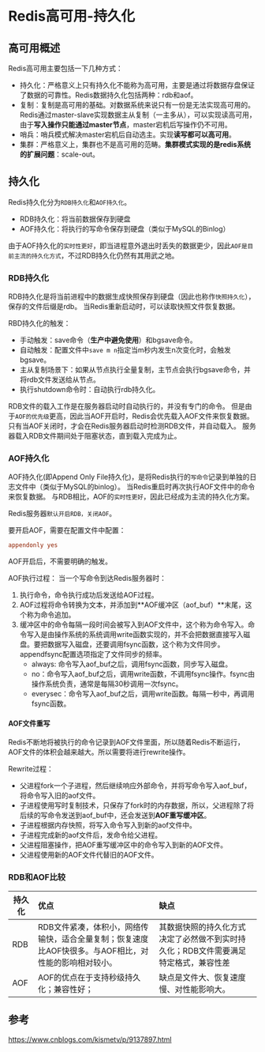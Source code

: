 # Redis高可用-持久化
## 高可用概述
Redis高可用主要包括一下几种方式：
* 持久化：严格意义上只有持久化不能称为高可用，主要是通过将数据存盘保证了数据的可靠性。Redis数据持久化包括两种：rdb和aof。
* 复制：复制是高可用的基础。对数据系统来说只有一份是无法实现高可用的。Redis通过master-slave实现数据主从复制（一主多从），可以实现读高可用，由于**写入操作只能通过master节点**，master宕机后写操作仍不可用。
* 哨兵：哨兵模式解决master宕机后自动选主。实现**读写都可以高可用**。
* 集群：严格意义上，集群也不是高可用的范畴。**集群模式实现的是redis系统的扩展问题**：scale-out。

## 持久化
Redis持久化分为`RDB持久化`和`AOF持久化`。
* RDB持久化：将当前数据保存到硬盘
* AOF持久化：将执行的写命令保存到硬盘（类似于MySQL的Binlog）

由于AOF持久化的`实时性更好`，即当进程意外退出时丢失的数据更少，因此`AOF是目前主流的持久化方式`，不过RDB持久化仍然有其用武之地。

### RDB持久化
RDB持久化是将当前进程中的数据生成快照保存到硬盘（因此也称作`快照持久化`），保存的文件后缀是rdb。
当Redis重新启动时，可以读取快照文件恢复数据。

RBD持久化的触发：
* 手动触发：save命令（**生产中避免使用**）和bgsave命令。
* 自动触发：配置文件中`save m n`指定当m秒内发生n次变化时，会触发bgsave。
* 主从复制场景下：如果从节点执行全量复制，主节点会执行bgsave命令，并将rdb文件发送给从节点。
* 执行shutdown命令时：自动执行rdb持久化。

RDB文件的载入工作是在服务器启动时自动执行的，并没有专门的命令。
但是由于`AOF的优先级`更高，因此当AOF开启时，Redis会优先载入AOF文件来恢复数据。
只有当AOF关闭时，才会在Redis服务器启动时检测RDB文件，并自动载入。
服务器载入RDB文件期间处于阻塞状态，直到载入完成为止。

### AOF持久化
AOF持久化(即Append Only File持久化)，是将Redis执行的`写命令`记录到单独的日志文件中（类似于MySQL的binlog）。
当Redis重启时再次执行AOF文件中的命令来恢复数据。
与RDB相比，AOF的`实时性更好`，因此已经成为主流的持久化方案。

Redis服务器`默认开启RDB，关闭AOF`。

要开启AOF，需要在配置文件中配置：
```ini
appendonly yes
```
AOF开启后，不需要明确的触发。

AOF执行过程：
当一个写命令到达Redis服务器时：
1. 执行命令，命令执行成功后发送给AOF过程。
2. AOF过程将命令转换为文本，并添加到**AOF缓冲区（aof_buf）**末尾，这个称为命令追加。
3. 缓冲区中的命令每隔一段时间会被写入到AOF文件中，这个称为命令写入。命令写入是由操作系统的系统调用write函数实现的，并不会把数据直接写入磁盘。要把数据写入磁盘，还要调用fsync函数，这个称为文件同步。 appendfsync配置选项指定了文件同步的频率。
    * always: 命令写入aof_buf之后，调用fsync函数，同步写入磁盘。
    * no：命令写入aof_buf之后，调用write函数，不调用fsync操作。fsync由操作系统负责，通常是每隔30秒调用一次fsync。
    * everysec：命令写入aof_buf之后，调用write函数。每隔一秒中，再调用fsync函数。

#### AOF文件重写
Redis不断地将被执行的命令记录到AOF文件里面，所以随着Redis不断运行，AOF文件的体积会越来越大。所以需要将进行rewrite操作。

Rewrite过程：
* 父进程fork一个子进程，然后继续响应外部命令，并将写命令写入aof_buf，将命令写入旧的aof文件。
* 子进程使用写时复制技术，只保存了fork时的内存数据，所以，父进程除了将后续的写命令发送到aof_buf中，还会发送到**AOF重写缓冲区**。
* 子进程根据内存快照，将写入命令写入到新的aof文件中。
* 子进程完成新的aof文件后，发命令给父进程。
* 父进程阻塞操作，把AOF重写缓冲区中的命令写入到新的AOF文件。
* 父进程使用新的AOF文件代替旧的AOF文件。

### RDB和AOF比较
| 持久化 | 优点 | 缺点 |
| - | :- | :- |
| RDB | RDB文件紧凑，体积小，网络传输快，适合全量复制；恢复速度比AOF快很多。与AOF相比，对性能的影响相对较小。 | 其数据快照的持久化方式决定了必然做不到实时持久化；RDB文件需要满足特定格式，兼容性差 |
| AOF | AOF的优点在于支持秒级持久化；兼容性好； | 缺点是文件大、恢复速度慢、对性能影响大。|

## 参考
https://www.cnblogs.com/kismetv/p/9137897.html
